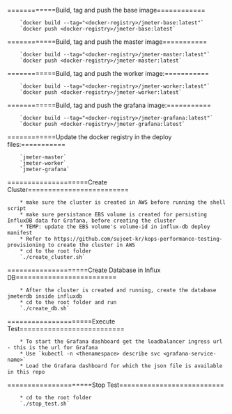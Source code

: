 
============Build, tag and push the base image============

		`docker build --tag="<docker-registry>/jmeter-base:latest"`
		`docker push <docker-registry>/jmeter-base:latest`


============Build, tag and push the master image===========

		`docker build --tag="<docker-registry>/jmeter-master:latest"`
		`docker push <docker-registry>/jmeter-master:latest`


============Build, tag and push the worker image:===========

		`docker build --tag="<docker-registry>/jmeter-worker:latest"` 
		`docker push <docker-registry>/jmeter-worker:latest`


============Build, tag and push the grafana image:===========

		`docker build --tag="<docker-registry>/jmeter-grafana:latest"` 
		`docker push <docker-registry>/jmeter-grafana:latest`


============Update the docker registry in the deploy files:===========
		
		`jmeter-master` 
		`jmeter-worker`
		`jmeter-grafana`		
		
====================Create Cluster=========================

		* make sure the cluster is created in AWS before running the shell script
		* make sure persistance EBS volume is created for persisting InfluxDB data for Grafana, before creating the cluster
		* TEMP: update the EBS volume's volume-id in influx-db deploy manifest
		* Refer to https://github.com/sujeet-kr/kops-performance-testing-provisioning to create the cluster in AWS
		* cd to the root folder 
		`./create_cluster.sh`

====================Create Database in Influx DB=========================

		* After the cluster is created and running, create the database jmeterdb inside influxdb
		* cd to the root folder and run
		`./create_db.sh`

=====================Execute Test==========================

		* To start the Grafana dashboard get the loadbalancer ingress url - this is the url for Grafana
		* Use `kubectl -n <thenamespace> describe svc <grafana-service-name>`
		* Load the Grafana dashboard for which the json file is available in this repo

=====================Stop Test==========================

		* cd to the root folder
		`./stop_test.sh`

